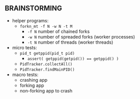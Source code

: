 
BRAINSTORMING
-------------

- helper programs:
  - `forkn_mt -f N -w N -t M`
    - `-f N` number of chained forks
    - `-w N` number of spreaded forks (worker processes)
    - `-t N` number of threads (worker threads)
- micro tests:
  - `pid_t getppid(pid_t pid)`
    - `assert( getppid(getpid()) == getppid() )`
  - `PidTracker.collectAll()`
  - `PidTracker.findMainPID()`
- macro tests:
  - crashing app
  - forking app
  - non-forking app to crash
